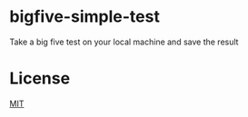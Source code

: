 # bigfive-simple-test

Take a big five test on your local machine and save the result 

# License

[MIT](LICENSE)

